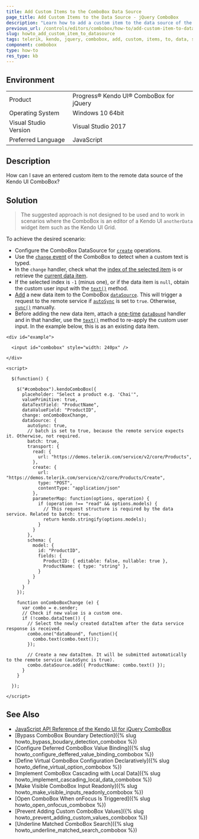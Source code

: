 ```yaml
---
title: Add Custom Items to the ComboBox Data Source
page_title: Add Custom Items to the Data Source - jQuery ComboBox
description: "Learn how to add a custom item to the data source of the Kendo UI for jQuery ComboBox."
previous_url: /controls/editors/combobox/how-to/add-custom-item-to-datasource, /controls/editors/combobox/how-to/binding/add-custom-item-to-datasource
slug: howto_add_custom_item_to_datasource
tags: telerik, kendo, jquery, combobox, add, custom, items, to, data, source
component: combobox
type: how-to
res_type: kb
---
```


## Environment

<table>
 <tr>
  <td>Product</td>
  <td>Progress® Kendo UI® ComboBox for jQuery</td>
 </tr>
 <tr>
  <td>Operating System</td>
  <td>Windows 10 64bit</td>
 </tr>
 <tr>
  <td>Visual Studio Version</td>
  <td>Visual Studio 2017</td>
 </tr>
 <tr>
  <td>Preferred Language</td>
  <td>JavaScript</td>
 </tr>
</table>

## Description

How can I save an entered custom item to the remote data source of the Kendo UI ComboBox?

## Solution

>The suggested approach is not designed to be used and to work in scenarios where the ComboBox is an editor of a Kendo UI `anotherData` widget item such as the Kendo UI Grid.

To achieve the desired scenario:

* Configure the ComboBox DataSource for [`create`](/framework/datasource/crud) operations.
* Use the [`change` event](/api/javascript/ui/combobox/events/change) of the ComboBox to detect when a custom text is typed.
* In the `change` handler, check what the [index of the selected item](/api/javascript/ui/combobox/methods/select ) is or retrieve the [current data item](/api/javascript/ui/combobox/methods/dataitem).
* If the selected index is `-1` (minus one), or if the data item is `null`, obtain the custom user input with the [`text()`](/api/javascript/ui/combobox/methods/text) method.
* [Add](/api/javascript/data/datasource/methods/add) a new data item to the ComboBox [`dataSource`](/api/javascript/ui/combobox/fields/datasource ). This will trigger a request to the remote service if [`autoSync`](/api/javascript/data/datasource/configuration/autosync) is set to `true`. Otherwise, [`sync()`](/api/javascript/data/datasource/methods/sync) manually.
* Before adding the new data item, attach a [one-time](/intro/widget-basics/events-and-methods#events) [`dataBound`](/api/javascript/ui/combobox/events/databound) handler and in that handler, use the [`text()`](/api/javascript/ui/combobox/methods/text) method to re-apply the custom user input. In the example below, this is as an existing data item.


```dojo
<div id="example">

  <input id="combobox" style="width: 240px" />

</div>

<script>

  $(function() {

    $("#combobox").kendoComboBox({
      placeholder: "Select a product e.g. 'Chai'",
      valuePrimitive: true,
      dataTextField: "ProductName",
      dataValueField: "ProductID",
      change: onComboBoxChange,
      dataSource: {
        autoSync: true,
        // batch is set to true, because the remote service expects it. Otherwise, not required.
        batch: true,
        transport: {
          read: {
            url: "https://demos.telerik.com/service/v2/core/Products",
          },
          create: {
            url: "https://demos.telerik.com/service/v2/core/Products/Create",
            type: "POST",
            contentType: "application/json"
          },
          parameterMap: function(options, operation) {
            if (operation !== "read" && options.models) {
              // This request structure is required by the data service. Related to batch: true.
              return kendo.stringify(options.models);
            }
          }
        },
        schema: {
          model: {
            id: "ProductID",
            fields: {
              ProductID: { editable: false, nullable: true },
              ProductName: { type: "string" },
            }
          }
        }
      }
    });

    function onComboBoxChange (e) {
      var combo = e.sender;
      // Check if new value is a custom one.
      if (!combo.dataItem()) {
        // Select the newly created dataItem after the data service response is received.
        combo.one("dataBound", function(){
          combo.text(combo.text());
        });

        // Create a new dataItem. It will be submitted automatically to the remote service (autoSync is true).
        combo.dataSource.add({ ProductName: combo.text() });
      }
    }

  });

</script>
```

## See Also

* [JavaScript API Reference of the Kendo UI for jQuery ComboBox](/api/javascript/ui/combobox)
* [Bypass ComboBox Boundary Detection]({% slug howto_bypass_boudary_detection_combobox %})
* [Configure Deferred ComboBox Value Binding]({% slug howto_configure_deffered_value_binding_combobox %})
* [Define Virtual ComboBox Configuration Declaratively]({% slug howto_define_virtual_option_combobox %})
* [Implement ComboBox Cascading with Local Data]({% slug howto_implement_cascading_local_data_combobox %})
* [Make Visible ComboBox Input Readonly]({% slug howto_make_visible_inputs_readonly_combobox %})
* [Open ComboBox When onFocus Is Triggered]({% slug howto_open_onfocus_combobox %})
* [Prevent Adding Custom ComboBox Values]({% slug howto_prevent_adding_custom_values_combobox %})
* [Underline Matched ComboBox Search]({% slug howto_underline_matched_search_combobox %})
